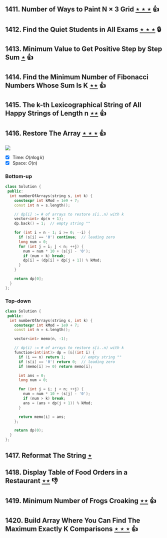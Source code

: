## 1411. Number of Ways to Paint N × 3 Grid [$\star\star\star$](https://leetcode.com/problems/number-of-ways-to-paint-n-3-grid) :thumbsup:

## 1412. Find the Quiet Students in All Exams [$\star\star\star$](https://leetcode.com/problems/find-the-quiet-students-in-all-exams) 🔒

## 1413. Minimum Value to Get Positive Step by Step Sum [$\star$](https://leetcode.com/problems/minimum-value-to-get-positive-step-by-step-sum) :thumbsup:

## 1414. Find the Minimum Number of Fibonacci Numbers Whose Sum Is K [$\star\star$](https://leetcode.com/problems/find-the-minimum-number-of-fibonacci-numbers-whose-sum-is-k) :thumbsup:

## 1415. The k-th Lexicographical String of All Happy Strings of Length n [$\star\star$](https://leetcode.com/problems/the-k-th-lexicographical-string-of-all-happy-strings-of-length-n) :thumbsup:

## 1416. Restore The Array [$\star\star\star$](https://leetcode.com/problems/restore-the-array) :thumbsup:

![](https://img.shields.io/badge/-Dynamic%20Programming-113285.svg?style=flat-square)

- [x] Time: $O(n\log k)$
- [x] Space: $O(n)$

### Bottom-up

```cpp
class Solution {
 public:
  int numberOfArrays(string s, int k) {
    constexpr int kMod = 1e9 + 7;
    const int n = s.length();

    // dp[i] := # of arrays to restore s[i..n) with k
    vector<int> dp(n + 1);
    dp.back() = 1;  // empty string ""

    for (int i = n - 1; i >= 0; --i) {
      if (s[i] == '0') continue;  // leading zero
      long num = 0;
      for (int j = i; j < n; ++j) {
        num = num * 10 + (s[j] - '0');
        if (num > k) break;
        dp[i] = (dp[i] + dp[j + 1]) % kMod;
      }
    }

    return dp[0];
  }
};
```

### Top-down

```cpp
class Solution {
 public:
  int numberOfArrays(string s, int k) {
    constexpr int kMod = 1e9 + 7;
    const int n = s.length();

    vector<int> memo(n, -1);

    // dp(i) := # of arrays to restore s[i..n) with k
    function<int(int)> dp = [&](int i) {
      if (i == n) return 1;       // empty string ""
      if (s[i] == '0') return 0;  // leading zero
      if (memo[i] >= 0) return memo[i];

      int ans = 0;
      long num = 0;

      for (int j = i; j < n; ++j) {
        num = num * 10 + (s[j] - '0');
        if (num > k) break;
        ans = (ans + dp(j + 1)) % kMod;
      }

      return memo[i] = ans;
    };

    return dp(0);
  }
};
```

## 1417. Reformat The String [$\star$](https://leetcode.com/problems/reformat-the-string)

## 1418. Display Table of Food Orders in a Restaurant [$\star\star$](https://leetcode.com/problems/display-table-of-food-orders-in-a-restaurant) :thumbsdown:

## 1419. Minimum Number of Frogs Croaking [$\star\star$](https://leetcode.com/problems/minimum-number-of-frogs-croaking) :thumbsup:

## 1420. Build Array Where You Can Find The Maximum Exactly K Comparisons [$\star\star\star$](https://leetcode.com/problems/build-array-where-you-can-find-the-maximum-exactly-k-comparisons) :thumbsup:

